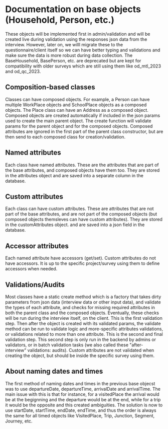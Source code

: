 # Documentation on base objects (Household, Person, etc.)
These objects will be implemented first in admin/validation and will be created live during validation using the responses json data from the interview. However, later on, we willl migrate these to the questionnaire/client itself so we can have better typing and validations and make sure the data is more robust during data collection.
The BaseHousehold, BasePerson, etc. are deprecated but are kept for compatibility with older surveys which are still using them like od_mtl_2023 and od_qc_2023.

## Composition-based classes
Classes can have composed objects. For example, a Person can have multiple WorkPlace objects and SchoolPlace objects as a composed objects. The Place class can have an Address as a composed object. Composed objects are created automatically if included in the json params used to create the main parent object. The create function will validate params for the parent object and for the composed objects. Composed attributes are ignored in the first part of the parent class constructor, but are then send to each composed class for creation/validation.

## Named attributes
Each class have named attributes. These are the attributes that are part of the base attributes, and composed objects have them too. They are stored in the attributes object and are saved into a separate column in the database.

## Custom attributes
Each class can have custom attributes. These are attributes that are not part of the base attributes, and are not part of the composed objects (but composed objects themsleves can have custom attributes). They are stored in the customAttributes object. and are saved into a json field in the database.

## Accessor attributes
Each named attribute have accessors (get/set). Custom attributes do not have accessors. It is up to the specific project/survey using them to define accessors when needed.

## Validations/Audits
Most classes have a static create method which is a factory that takes dirty parameters from json data (interview data or other input data), and validate the types of each attribute, and checks for missing required attributes in both the parent class and the composed objects. Eventually, these checks will be run during the interview itself, on the client. This is the first validation step. Then after the object is created with its validated params, the validate method can be run to validate logic and more-specific attributes validations, or validations related to more than one attribute. This is the second and final validation step. This second step is only run in the backend by admins or validators, or in batch validation tasks (we also called these "after-interview" validations: audits). Custom attributes are not validated when creating the object, but should be inside the specific survey using them.

## About naming dates and times
The first method of naming dates and times in the previous base objecst was to use departureDate, departureTime, arrivalDate and arrivalTime. The main issue with this is that for instance, for a visitedPlace the arrival would be at the begignning and the departure would be at the end, while for a trip it would be the opposite and this created ambiguities. The solution is now to use startDate, startTime, endDate, endTime, and thus the order is always the same for all timed objects like VisitedPlace, Trip, Junction, Segment, Journey, etc.

